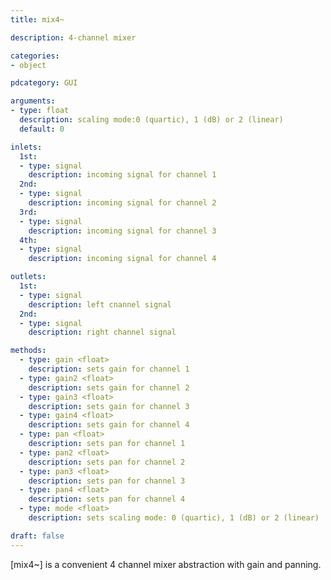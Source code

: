 ```yaml
---
title: mix4~

description: 4-channel mixer

categories:
- object

pdcategory: GUI

arguments:
- type: float
  description: scaling mode:0 (quartic), 1 (dB) or 2 (linear)
  default: 0

inlets:
  1st:
  - type: signal
    description: incoming signal for channel 1
  2nd:
  - type: signal
    description: incoming signal for channel 2
  3rd:
  - type: signal
    description: incoming signal for channel 3
  4th:
  - type: signal
    description: incoming signal for channel 4

outlets:
  1st:
  - type: signal
    description: left cnannel signal
  2nd:
  - type: signal
    description: right channel signal

methods:
  - type: gain <float>
    description: sets gain for channel 1
  - type: gain2 <float>
    description: sets gain for channel 2
  - type: gain3 <float>
    description: sets gain for channel 3
  - type: gain4 <float>
    description: sets gain for channel 4
  - type: pan <float>
    description: sets pan for channel 1
  - type: pan2 <float>
    description: sets pan for channel 2
  - type: pan3 <float>
    description: sets pan for channel 3
  - type: pan4 <float>
    description: sets pan for channel 4
  - type: mode <float>
    description: sets scaling mode: 0 (quartic), 1 (dB) or 2 (linear)

draft: false
---
```


[mix4~] is a convenient 4 channel mixer abstraction with gain and panning.
